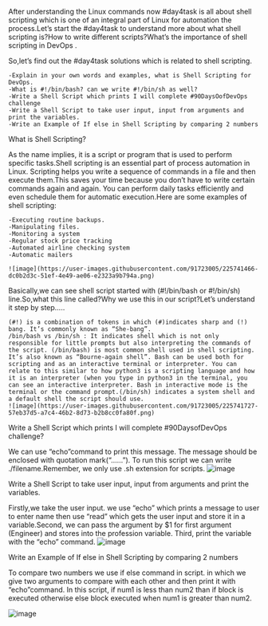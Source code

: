 After understanding the Linux commands now #day4task is all about shell scripting which is one of an integral part of Linux for automation the process.Let’s start the #day4task to understand more about what shell scripting is?How to write different scripts?What’s the importance of shell scripting in DevOps .

So,let’s find out the #day4task solutions which is related to shell scripting.

    -Explain in your own words and examples, what is Shell Scripting for DevOps.
    -What is #!/bin/bash? can we write #!/bin/sh as well?
    -Write a Shell Script which prints I will complete #90DaysOofDevOps challenge
    -Write a Shell Script to take user input, input from arguments and print the variables.
    -Write an Example of If else in Shell Scripting by comparing 2 numbers

What is Shell Scripting?

As the name implies, it is a script or program that is used to perform specific tasks.Shell scripting is an essential part of process automation in Linux. Scripting helps you write a sequence of commands in a file and then execute them.This saves your time because you don’t have to write certain commands again and again. You can perform daily tasks efficiently and even schedule them for automatic execution.Here are some examples of shell scripting:

    -Executing routine backups.
    -Manipulating files.
    -Monitoring a system
    -Regular stock price tracking
    -Automated airline checking system
    -Automatic mailers
    
    ![image](https://user-images.githubusercontent.com/91723005/225741466-dc0b2d3c-51ef-4e49-ae06-e2323a9b794a.png)


Basically,we can see shell script started with (#!/bin/bash or #!/bin/sh) line.So,what this line called?Why we use this in our script?Let’s understand it step by step…..

    (#!) is a combination of tokens in which (#)indicates sharp and (!) bang. It’s commonly known as “She-bang”.
    /bin/bash vs /bin/sh : It indicates shell which is not only responsible for little prompts but also interpreting the commands of the script. (/bin/bash) is most common shell used in shell scripting. It’s also known as “Bourne-again shell”. Bash can be used both for scripting and as an interactive terminal or interpreter. You can relate to this similar to how python3 is a scripting language and how it is an interpreter (when you type in python3 in the terminal, you can see an interactive interpreter. Bash in interactive mode is the terminal or the command prompt.(/bin/sh) indicates a system shell and a default shell the script should use.
    ![image](https://user-images.githubusercontent.com/91723005/225741727-57eb37d5-a7c4-46b2-8d73-b2b8cc0fa80f.png)


Write a Shell Script which prints I will complete #90DaysofDevOps challenge?

We can use “echo”command to print this message. The message should be enclosed with quotation mark(“……”). To run this script we can write ./filename.Remember, we only use .sh extension for scripts.
![image](https://user-images.githubusercontent.com/91723005/225741777-a7c997b9-82c0-4bc1-9dc9-d3d5a7ccc85c.png)


Write a Shell Script to take user input, input from arguments and print the variables.

Firstly,we take the user input. we use “echo” which prints a message to user to enter name then use “read” which gets the user input and store it in a variable.Second, we can pass the argument by $1 for first argument (Engineer) and stores into the profession variable. Third, print the variable with the “echo” command.
![image](https://user-images.githubusercontent.com/91723005/225741862-e859dae2-5e98-4364-b01b-13b657c1facf.png)

Write an Example of If else in Shell Scripting by comparing 2 numbers

To compare two numbers we use if else command in script. in which we give two arguments to compare with each other and then print it with “echo”command. In this script, if num1 is less than num2 than if block is executed otherwise else block executed when num1 is greater than num2.

![image](https://user-images.githubusercontent.com/91723005/225741905-a8043ff5-e5d0-4087-9c1e-22dfa37a38a2.png)
